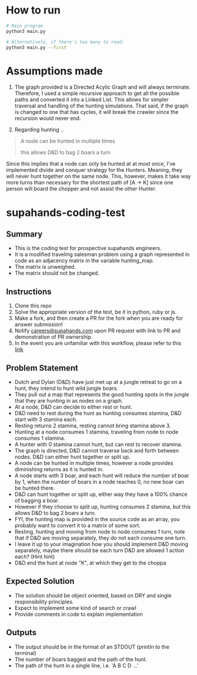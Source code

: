 # How to run
```sh
# Main program
python3 main.py

# Alternatively, if there's too many to read:
python3 main.py --first
```

# Assumptions made
1. The graph provided is a Directed Acylic Graph and will always terminate. Therefore, I used a  simple recursive approach to get all the possible paths and converted it into a Linked List. This allows for simpler traversal and handling of the hunting simulations. That said, if the graph is changed to one that has cycles, it will break the crawler since the recursion would never end.

2. Regarding hunting ..
> A node can be hunted in multiple times
>
> this allows D&D to bag 2 boars a turn

Since this implies that a node can only be hunted at at most _once_, I've implemented divide and conquer strategy for the Hunters. Meaning, they will never hunt together on the same node. This, however, makes it take way more turns than necessary for the shortest path of [A -> K] since one person will board the chopper and not assist the other Hunter.
# supahands-coding-test

## Summary
* This is the coding test for prospective supahands engineers. 
* It is a modified traveling salesman problem using a graph represented in code as an adjacency matrix in the variable hunting_map.
* The matrix is unweighed.
* The matrix should not be changed.

## Instructions
1. Clone this repo
2. Solve the appropriate version of the test, be it in python, ruby or js.
3. Make a fork, and then create a PR for the fork when you are ready for answer submission!
4. Notify  [careers@supahands.com](mailto:careers@supahands.com) upon PR request with link to PR and demonstration of PR ownership.
5. In the event you are unfamiliar with this workflow, please refer to this [link](https://gist.github.com/Chaser324/ce0505fbed06b947d962)


## Problem Statement
* Dutch and Dylan (D&D) have just met up at a jungle retreat to go on a hunt, they intend to hunt wild jungle boars.
* They pull out a map that represents the good hunting spots in the jungle that they are hunting in as nodes on a graph.
* At a node, D&D can decide to either rest or hunt.
* D&D need to rest during the hunt as hunting consumes stamina, D&D start with 3 stamina each. 
* Resting returns 2 stamina, resting cannot bring stamina above 3.
* Hunting at a node consumes 1 stamina, traveling from node to node consumes 1 stamina.
* A hunter with 0 stamina cannot hunt, but can rest to recover stamina.
* The graph is directed, D&D cannot traverse back and forth between nodes. D&D can either hunt together or split up. 
* A node can be hunted in multiple times, however a node provides diminishing returns as it is hunted in.
* A node starts with 3 boar, and each hunt will reduce the number of boar by 1, when the number of boars in a node reaches 0, no new boar can be hunted there.
* D&D can hunt together or split up, either way they have a 100% chance of bagging a boar.
* However if they choose to split up, hunting consumes 2 stamina, but this allows D&D to bag 2 boars a turn.
* FYI, the hunting map is provided in the source code as an array, you probably want to convert it to a matrix of some sort.
* Resting, hunting and moving from node to node consumes 1 turn, note that if D&D are moving separately, they do not each consume one turn.
* I leave it up to your imagination how you should implement D&D moving separately, maybe there should be each turn D&D are allowed 1 action each? (Hint hint)
* D&D end the hunt at node "K", at which they get to the choppa

## Expected Solution
* The solution should be object oriented, based on DRY and single responsibility principles.
* Expect to implement some kind of search or crawl
* Provide comments in code to explain implementation

## Outputs
* The output should be in the format of an STDOUT (println to the terminal)
* The number of boars bagged and the path of the hunt.
* The path of the hunt in a single line, i.e. 'A B C D ...'



